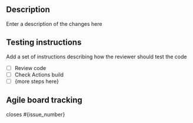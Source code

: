 ## Description
Enter a description of the changes here

## Testing instructions
Add a set of instructions describing how the reviewer should test the code
- [ ] Review code
- [ ] Check Actions build
- [ ] {more steps here}

## Agile board tracking
closes #{issue_number}
